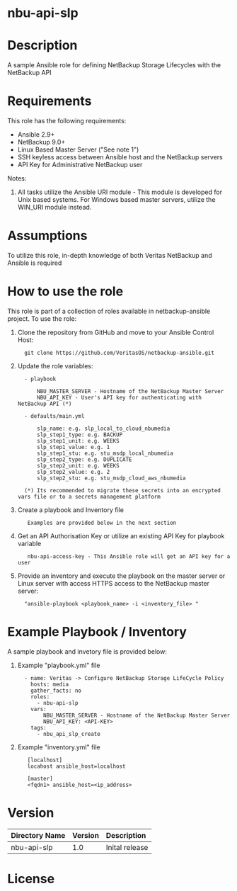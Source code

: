 nbu-api-slp
===========

# Description

A sample Ansible role for defining NetBackup Storage Lifecycles with the NetBackup API

# Requirements

This role has the following requirements:

  - Ansible 2.9+
  - NetBackup 9.0+
  - Linux Based Master Server ("See note 1")
  - SSH keyless access between Ansible host and the NetBackup servers
  - API Key for Administrative NetBackup user

Notes:

  1. All tasks utilize the Ansible URI module - This module is developed for Unix based systems. For Windows based master servers, utilize the WIN_URI module instead. 

# Assumptions

To utilize this role, in-depth knowledge of both Veritas NetBackup and Ansible is required

# How to use the role

This role is part of a collection of roles available in netbackup-ansible project. To use the role:

  1. Clone the repository from GitHub and move to your Ansible Control Host:

           git clone https://github.com/VeritasOS/netbackup-ansible.git

  2. Update the role variables: 

           - playbook

               NBU_MASTER_SERVER - Hostname of the NetBackup Master Server
               NBU_API_KEY - User's API key for authenticating with NetBackup API (*)

           - defaults/main.yml

               slp_name: e.g. slp_local_to_cloud_nbumedia
               slp_step1_type: e.g. BACKUP
               slp_step1_unit: e.g. WEEKS
               slp_step1_value: e.g. 1
               slp_step1_stu: e.g. stu_msdp_local_nbumedia
               slp_step2_type: e.g. DUPLICATE
               slp_step2_unit: e.g. WEEKS
               slp_step2_value: e.g. 2
               slp_step2_stu: e.g. stu_msdp_cloud_aws_nbumedia

           (*) Its recommended to migrate these secrets into an encrypted vars file or to a secrets management platform

  3. Create a playbook and Inventory file

            Examples are provided below in the next section

  4. Get an API Authorisation Key or utilize an existing API Key for playbook variable

            nbu-api-access-key - This Ansible role will get an API key for a user

  5. Provide an inventory and execute the playbook on the master server or Linux server with access HTTPS access to the NetBackup master server:

           "ansible-playbook <playbook_name> -i <inventory_file> "

# Example Playbook / Inventory

A sample playbook and invetory file is provided below:

  1. Example "playbook.yml" file

           - name: Veritas -> Configure NetBackup Storage LifeCycle Policy
             hosts: media
             gather_facts: no
             roles:
               - nbu-api-slp
             vars:
                 NBU_MASTER_SERVER - Hostname of the NetBackup Master Server
                 NBU_API_KEY: <API-KEY>
             tags:
               - nbu_api_slp_create

  2. Example "inventory.yml" file

	        [localhost]
	        locahost ansible_host=localhost

	        [master]
	        <fqdn1> ansible_host=<ip_address>

# Version

| Directory Name | Version | Description | 
| :--- | :--- |:--- |
| nbu-api-slp | 1.0 | Inital release |

# License

